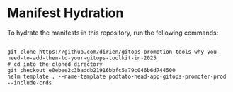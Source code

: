 
# Manifest Hydration

To hydrate the manifests in this repository, run the following commands:

```shell

git clone https://github.com/dirien/gitops-promotion-tools-why-you-need-to-add-them-to-your-gitops-toolkit-in-2025
# cd into the cloned directory
git checkout e0ebee2c3baddb21916bbfc5a79c046b6d744500
helm template . --name-template podtato-head-app-gitops-promoter-prod --include-crds
```